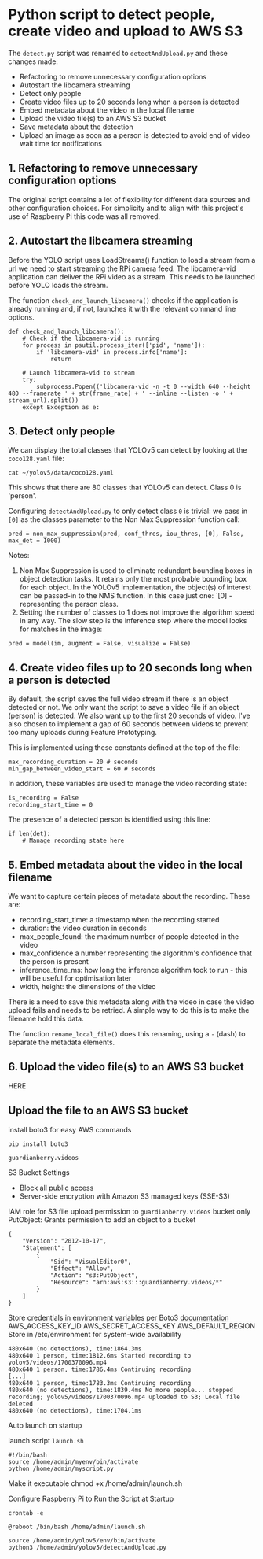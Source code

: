 # Python script to detect people, create video and upload to AWS S3

The `detect.py` script was renamed to `detectAndUpload.py` and these changes made:
- Refactoring to remove unnecessary configuration options
- Autostart the libcamera streaming
- Detect only people
- Create video files up to 20 seconds long when a person is detected
- Embed metadata about the video in the local filename
- Upload the video file(s) to an AWS S3 bucket
- Save metadata about the detection
- Upload an image as soon as a person is detected to avoid end of video wait time for notifications

## 1. Refactoring to remove unnecessary configuration options
The original script contains a lot of flexibility for different data sources and other configuration choices. For simplicity and to align with this project's use of Raspberry Pi this code was all removed.

## 2. Autostart the libcamera streaming
Before the YOLO script uses LoadStreams() function to load a stream from a url we need to start streaming the RPi camera feed. The libcamera-vid application can deliver the RPi video as a stream. This needs to be launched before YOLO loads the stream.

The function `check_and_launch_libcamera()` checks if the application is already running and, if not, launches it with the relevant command line options.

```
def check_and_launch_libcamera():
    # Check if the libcamera-vid is running
    for process in psutil.process_iter(['pid', 'name']):
        if 'libcamera-vid' in process.info['name']:
            return

    # Launch libcamera-vid to stream
    try:
        subprocess.Popen(('libcamera-vid -n -t 0 --width 640 --height 480 --framerate ' + str(frame_rate) + ' --inline --listen -o ' + stream_url).split())
    except Exception as e:
```

## 3. Detect only people
We can display the total classes that YOLOv5 can detect by looking at the `coco128.yaml` file:
```
cat ~/yolov5/data/coco128.yaml
```
This shows that there are 80 classes that YOLOv5 can detect. Class 0 is 'person'.

Configuring `detectAndUpload.py` to only detect class `0` is trivial: we pass in `[0]` as the classes parameter to the Non Max Suppression function call:
```
pred = non_max_suppression(pred, conf_thres, iou_thres, [0], False, max_det = 1000)
```
Notes:
1. Non Max Suppression is used to eliminate redundant bounding boxes in object detection tasks. It retains only the most probable bounding box for each object. In the YOLOv5 implementation, the object(s) of interest can be passed-in to the NMS function. In this case just one: `[0] - representing the person class.
2. Setting the number of classes to 1 does not improve the algorithm speed in any way. The slow step is the inference step where the model looks for matches in the image:
```
pred = model(im, augment = False, visualize = False)
```

## 4. Create video files up to 20 seconds long when a person is detected
By default, the script saves the full video stream if there is an object detected or not. We only want the script to save a video file if an object (person) is detected. We also want up to the first 20 seconds of video. I've also chosen to implement a gap of 60 seconds between videos to prevent too many uploads during Feature Prototyping.

This is implemented using these constants defined at the top of the file:
```
max_recording_duration = 20 # seconds
min_gap_between_video_start = 60 # seconds
```
In addition, these variables are used to manage the video recording state:
```
is_recording = False
recording_start_time = 0
```
The presence of a detected person is identified using this line:
```
if len(det):
    # Manage recording state here
```

## 5. Embed metadata about the video in the local filename
We want to capture certain pieces of metadata about the recording. These are:
- recording_start_time: a timestamp when the recording started
- duration: the video duration in seconds
- max_people_found: the maximum number of people detected in the video
- max_confidence a number representing the algorithm's confidence that the person is present
- inference_time_ms: how long the inference algorithm took to run - this will be useful for optimisation later
- width, height: the dimensions of the video

There is a need to save this metadata along with the video in case the video upload fails and needs to be retried. A simple way to do this is to make the filename hold this data.

The function `rename_local_file()` does this renaming, using a `-` (dash) to separate the metadata elements.

## 6. Upload the video file(s) to an AWS S3 bucket

HERE
## Upload the file to an AWS S3 bucket

install boto3 for easy AWS commands
```
pip install boto3
```

`guardianberry.videos`

S3 Bucket Settings
- Block all public access
- Server-side encryption with Amazon S3 managed keys (SSE-S3)

IAM role for S3 file upload permission to `guardianberry.videos` bucket only
PutObject: Grants permission to add an object to a bucket

```
{
    "Version": "2012-10-17",
    "Statement": [
        {
            "Sid": "VisualEditor0",
            "Effect": "Allow",
            "Action": "s3:PutObject",
            "Resource": "arn:aws:s3:::guardianberry.videos/*"
        }
    ]
}
```

Store credentials in environment variables per Boto3 [documentation](https://boto3.amazonaws.com/v1/documentation/api/latest/guide/configuration.html)
AWS_ACCESS_KEY_ID
AWS_SECRET_ACCESS_KEY
AWS_DEFAULT_REGION
Store in /etc/environment for system-wide availability

```
480x640 (no detections), time:1864.3ms 
480x640 1 person, time:1812.6ms Started recording to yolov5/videos/1700370096.mp4
480x640 1 person, time:1786.4ms Continuing recording
[...]
480x640 1 person, time:1783.3ms Continuing recording
480x640 (no detections), time:1839.4ms No more people... stopped recording; yolov5/videos/1700370096.mp4 uploaded to S3; Local file deleted
480x640 (no detections), time:1704.1ms 
```

Auto launch on startup

launch script `launch.sh`
```
#!/bin/bash
source /home/admin/myenv/bin/activate
python /home/admin/myscript.py
```

Make it executable
chmod +x /home/admin/launch.sh

Configure Raspberry Pi to Run the Script at Startup
```
crontab -e
```

```
@reboot /bin/bash /home/admin/launch.sh
```

```
source /home/admin/yolov5/env/bin/activate
python3 /home/admin/yolov5/detectAndUpload.py
```

